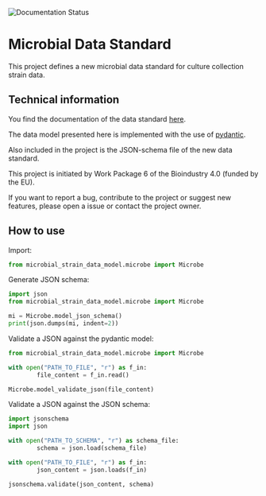 ![Documentation Status](https://LeibnizDSMZ.github.io/microbial-data-standard/)

# Microbial Data Standard

This project defines a new microbial data standard for culture collection strain data.


## Technical information
You find the documentation of the data standard [here](https://dsmz.de).

The data model presented here is implemented with the use of
[pydantic](https://pydantic.dev).

Also included in the project is the JSON-schema file of the new data standard.

This project is initiated by Work Package 6 of the Bioindustry 4.0 (funded by the EU).

If you want to report a bug, contribute to the project or suggest new features, please open a issue or contact the project owner.

## How to use

Import:
```python
from microbial_strain_data_model.microbe import Microbe
```

Generate JSON schema:
```python
import json
from microbial_strain_data_model.microbe import Microbe

mi = Microbe.model_json_schema()
print(json.dumps(mi, indent=2))
```

Validate a JSON against the pydantic model:
```python
from microbial_strain_data_model.microbe import Microbe

with open("PATH_TO_FILE", "r") as f_in:
        file_content = f_in.read()

Microbe.model_validate_json(file_content)
```

Validate a JSON against the JSON schema:
```python
import jsonschema
import json

with open("PATH_TO_SCHEMA", "r") as schema_file:
        schema = json.load(schema_file)

with open("PATH_TO_FILE", "r") as f_in:
        json_content = json.loads(f_in)

jsonschema.validate(json_content, schema)
```
